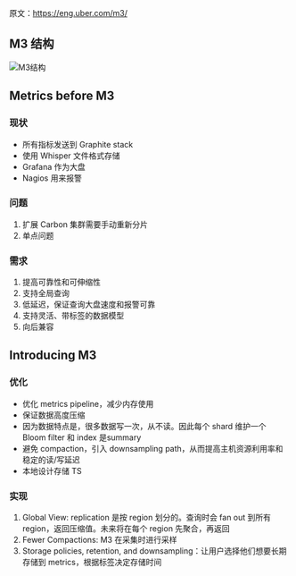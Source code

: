 原文：https://eng.uber.com/m3/

## M3 结构
![M3结构](http://1fykyq3mdn5r21tpna3wkdyi-wpengine.netdna-ssl.com/wp-content/uploads/2018/08/image4-1.png)

## Metrics before M3
### 现状
* 所有指标发送到 Graphite stack
* 使用 Whisper 文件格式存储
* Grafana 作为大盘
* Nagios 用来报警

### 问题
1. 扩展 Carbon 集群需要手动重新分片
2. 单点问题

### 需求
1. 提高可靠性和可伸缩性
2. 支持全局查询
3. 低延迟，保证查询大盘速度和报警可靠
4. 支持灵活、带标签的数据模型
5. 向后兼容

## Introducing M3
### 优化
* 优化 metrics pipeline，减少内存使用
* 保证数据高度压缩
* 因为数据特点是，很多数据写一次，从不读。因此每个 shard 维护一个 Bloom filter 和 index 是summary
* 避免 compaction，引入 downsampling path，从而提高主机资源利用率和稳定的读/写延迟
* 本地设计存储 TS

### 实现
1. Global View:  replication 是按 region 划分的。查询时会 fan out 到所有 region，返回压缩值。未来将在每个 region 先聚合，再返回
2. Fewer Compactions: M3 在采集时进行采样
3. Storage policies, retention, and downsampling：让用户选择他们想要长期存储到 metrics，根据标签决定存储时间
